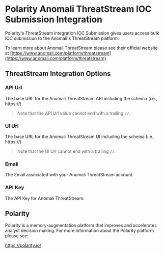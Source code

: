 # Polarity Anomali ThreatStream IOC Submission Integration

Polarity's ThreatStream integration IOC Submission gives users access bulk IOC submission to the Anomali's ThreatStream platform.

To learn more about Anomali ThreatStream please see their official website at [https://www.anomali.com/platform/threatstream](https://www.anomali.com/platform/threatstream)


## ThreatStream Integration Options

### API Url

The base URL for the Anomali ThreatStream API including the schema (i.e., https://)

> Note that the API Url value cannot end with a trailing `//`.

### UI Url

The base URL for the Anomali ThreatStream UI including the schema (i.e., https://)

> Note that the UI Url cannot end with a trailing `//`.

### Email

The Email associated with your Anomali ThreatStream account.

### API Key

The API Key for Anomali ThreatStream.


## Polarity

Polarity is a memory-augmentation platform that improves and accelerates analyst decision making.  For more information about the Polarity platform please see:

https://polarity.io/
